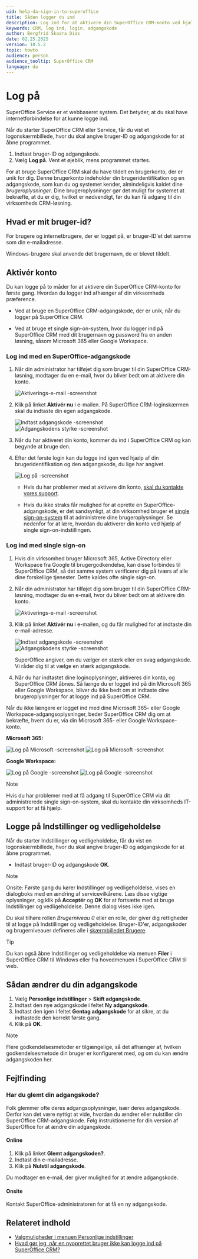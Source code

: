 ```yaml
---
uid: help-da-sign-in-to-superoffice
title: Sådan logger du ind
description: Log ind for at aktivere din SuperOffice CRM-konto ved hjælp af en SuperOffice CRM-adgangskode eller en single sign-on-indstilling.
keywords: CRM, log ind, login, adgangskode
author: Bergfrid Skaara Dias
date: 02.25.2025
version: 10.5.2
topic: howto
audience: person
audience_tooltip: SuperOffice CRM
language: da
---
```


# Log på

SuperOffice Service er et webbaseret system. Det betyder, at du skal have internetforbindelse for at kunne logge ind.

Når du starter SuperOffice CRM eller Service, får du vist et logonskærmbillede, hvor du skal angive bruger-ID og adgangskode for at åbne programmet.

1. Indtast bruger-ID og adgangskode.
2. Vælg **Log på**. Vent et øjeblik, mens programmet startes.

For at bruge SuperOffice CRM skal du have tildelt en brugerkonto, der er unik for dig. Denne brugerkonto indeholder din brugeridentifikation og en adgangskode, som kun du og systemet kender, almindeligvis kaldet dine *brugeroplysninger*. Dine brugeroplysninger gør det muligt for systemet at bekræfte, at du er dig, hvilket er nødvendigt, før du kan få adgang til din virksomheds CRM-løsning.

## Hvad er mit bruger-id?

For brugere og internetbrugere, der er logget på, er bruger-ID'et det samme som din e-mailadresse.

Windows-brugere skal anvende det brugernavn, de er blevet tildelt.

## Aktivér konto

Du kan logge på to måder for at aktivere din SuperOffice CRM-konto for første gang. Hvordan du logger ind afhænger af din virksomheds præference.

* Ved at bruge en SuperOffice CRM-adgangskode, der er unik, når du logger på SuperOffice CRM.

* Ved at bruge et single sign-on-system, hvor du logger ind på SuperOffice CRM med dit brugernavn og password fra en anden løsning, såsom Microsoft 365 eller Google Workspace.

### Log ind med en SuperOffice-adgangskode

1. Når din administrator har tilføjet dig som bruger til din SuperOffice CRM-løsning, modtager du en e-mail, hvor du bliver bedt om at aktivere din konto.

    ![Aktiverings-e-mail -screenshot][img5]

1. Klik på linket **Aktivér nu** i e-mailen. På SuperOffice CRM-loginskærmen skal du indtaste din egen adgangskode.

    ![Indtast adgangskode -screenshot][img6] ![Adgangskodens styrke -screenshot][img3]

1. Når du har aktiveret din konto, kommer du ind i SuperOffice CRM og kan begynde at bruge den.

1. Efter det første login kan du logge ind igen ved hjælp af din brugeridentifikation og den adgangskode, du lige har angivet.

    ![Log på -screenshot][img4]

    * Hvis du har problemer med at aktivere din konto, [skal du kontakte vores support][1].

    * Hvis du ikke straks får mulighed for at oprette en SuperOffice-adgangskode, er det sandsynligt, at din virksomhed bruger et [single sign-on-system][7] til at administrere dine brugeroplysninger. Se nedenfor for at lære, hvordan du aktiverer din konto ved hjælp af single sign-on-indstillingen.

### Log ind med single sign-on

1. Hvis din virksomhed bruger Microsoft 365, Active Directory eller Workspace fra Google til brugergodkendelse, kan disse forbindes til SuperOffice CRM, så det samme system verificerer dig på tværs af alle dine forskellige tjenester. Dette kaldes ofte single sign-on.

1. Når din administrator har tilføjet dig som bruger til din SuperOffice CRM-løsning, modtager du en e-mail, hvor du bliver bedt om at aktivere din konto.

    ![Aktiverings-e-mail -screenshot][img5]

1. Klik på linket **Aktivér nu** i e-mailen, og du får mulighed for at indtaste din e-mail-adresse.

    ![Indtast adgangskode -screenshot][img6] ![Adgangskodens styrke -screenshot][img3]

    SuperOffice angiver, om du vælger en stærk eller en svag adgangskode. Vi råder dig til at vælge en stærk adgangskode.

1. Når du har indtastet dine loginoplysninger, aktiveres din konto, og SuperOffice CRM åbnes. Så længe du er logget ind på din Microsoft 365 eller Google Workspace, bliver du ikke bedt om at indtaste dine brugeroplysninger for at logge ind på SuperOffice CRM.

Når du ikke længere er logget ind med dine Microsoft 365- eller Google Workspace-adgangsoplysninger, beder SuperOffice CRM dig om at bekræfte, hvem du er, via din Microsoft 365- eller Google Workspace-konto.

**Microsoft 365:**

![Log på Microsoft -screenshot][img4] ![Log på Microsoft -screenshot][img9]

**Google Workspace:**

![Log på Google -screenshot][img7] ![Log på Google -screenshot][img8]

> [!NOTE]
> Hvis du har problemer med at få adgang til SuperOffice CRM via dit administrerede single sign-on-system, skal du kontakte din virksomheds IT-support for at få hjælp.

## Logge på Indstillinger og vedligeholdelse

Når du starter Indstillinger og vedligeholdelse, får du vist en logonskærmbillede, hvor du skal angive bruger-ID og adgangskode for at åbne programmet.

* Indtast bruger-ID og adgangskode **OK**.

> [!NOTE]
> Onsite: Første gang du kører Indstillinger og vedligeholdelse, vises en dialogboks med en ændring af servicevilkårene. Læs disse vigtige oplysninger, og klik på **Acceptér** og **OK** for at fortsætte med at bruge Indstillinger og vedligeholdelse. Denne dialog vises ikke igen.

Du skal tilhøre rollen *Brugerniveau 0* eller en rolle, der giver dig rettigheder til at logge på Indstillinger og vedligeholdelse. Bruger-ID'er, adgangskoder og brugerniveauer defineres alle i [skærmbilledet Brugere][2].

> [!TIP]
> Du kan også åbne Indstillinger og vedligeholdelse via menuen **Filer** i SuperOffice CRM til Windows eller fra hovedmenuen i SuperOffice CRM til web.

## Sådan ændrer du din adgangskode

1. Vælg <i class="ph ph-user-circle" aria-hidden="true"></i> **Personlige indstillinger** > **Skift adgangskode**.
2. Indtast den nye adgangskode i feltet **Ny adgangskode**.
3. Indtast den igen i feltet **Gentag adgangskode** for at sikre, at du indtastede den korrekt første gang.
4. Klik på **OK**.

> [!NOTE]
> Flere godkendelsesmetoder er tilgængelige, så det afhænger af, hvilken godkendelsesmetode din bruger er konfigureret med, og om du kan ændre adgangskoden her.

## Fejlfinding

### <a id="forgot-password"></a>Har du glemt din adgangskode?

Folk glemmer ofte deres adgangsoplysninger, især deres adgangskode. Derfor kan det være nyttigt at vide, hvordan du ændrer eller nulstiller din SuperOffice CRM-adgangskode. Følg instruktionerne for din version af SuperOffice for at ændre din adgangskode.

#### Online

1. Klik på linket **Glemt adgangskoden?**.
2. Indtast din e-mailadresse.
3. Klik på **Nulstil adgangskode**.

Du modtager en e-mail, der giver mulighed for at ændre adgangskode.

#### Onsite

Kontakt SuperOffice-administratoren for at få en ny adgangskode.

## Relateret indhold

* [Valgmuligheder i menuen Personlige indstillinger][6]
* [Hvad gør jeg, når en nyoprettet bruger ikke kan logge ind på SuperOffice CRM?][3]

<!-- Referenced links -->
[1]: https://community.superoffice.com/en/support-faqs/
[2]: ../../admin/user-management/learn/index.md
[3]: ../../admin/user-management/learn/add-associate.md
[6]: preferences.md#options
[7]: ../../../en/identity-management/single-sign-on/index.md

<!-- Referenced images -->
[img3]: ../../../media/loc/en/learn/create-password-strenght-indicator.png
[img4]: ../../../media/loc/en/learn/login-screen.png
[img5]: ../../../media/loc/en/learn/activate-now-email.png
[img6]: ../../../media/loc/en/learn/create-password.png
[img7]: ../../../media/loc/en/learn/login-screen-google.png
[img8]: ../../../media/loc/en/learn/login-screen-google-password.png
[img9]: ../../../media/loc/en/learn/login-screen-microsoft-password.png
